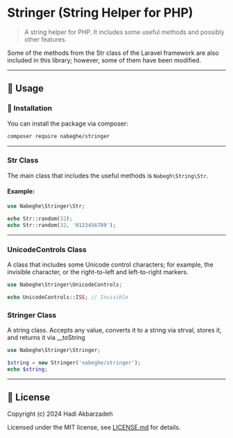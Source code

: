 # Stringer (String Helper for PHP)

> A string helper for PHP. It includes some useful methods and possibly other features.

Some of the methods from the Str class of the Laravel framework are also included in this library;
however, some of them have been modified.

<hr>

## 🫡 Usage

### 🚀 Installation

You can install the package via composer:

```bash
composer require nabeghe/stringer
```

<hr>

### Str Class

The main class that includes the useful methods is `Nabegh\String\Str`.

#### Example:

```php
use Nabeghe\Stringer\Str;

echo Str::random(32);
echo Str::random(32, '0123456789');
```

<hr>

### UnicodeControls Class

A class that includes some Unicode control characters;
for example, the invisible character, or the right-to-left and left-to-right markers.

```php
use Nabeghe\Stringer\UnicodeControls;

echo UnicodeControls::ISS; // Invisible
```

### Stringer Class

A string class.
Accepts any value, converts it to a string via strval, stores it, and returns it via __toString

```php
use Nabeghe\Stringer\Stringer;

$string = new Stringer('nabeghe/stringer');
echo $string;
```

<hr>

## 📖 License

Copyright (c) 2024 Hadi Akbarzadeh

Licensed under the MIT license, see [LICENSE.md](LICENSE.md) for details.